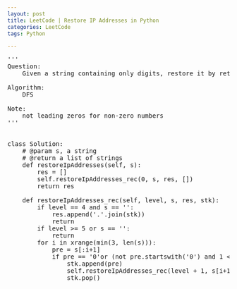 ```yaml
---
layout: post
title: LeetCode | Restore IP Addresses in Python
categories: LeetCode
tags: Python

---
```

<!-- import js for mathjax -->
<script src="http://cdn.mathjax.org/mathjax/latest/MathJax.js?config=default"></script>
<script type="text/x-mathjax-config">
MathJax.Hub.Config({
tex2jax: {inlineMath: [['$','$'], ['\\(','\\)']]}
});
</script>


<pre>
'''
Question:
    Given a string containing only digits, restore it by returning all possible valid IP address combinations.

Algorithm:
    DFS

Note:
    not leading zeros for non-zero numbers
'''


class Solution:
    # @param s, a string
    # @return a list of strings
    def restoreIpAddresses(self, s):
        res = []
        self.restoreIpAddresses_rec(0, s, res, [])
        return res

    def restoreIpAddresses_rec(self, level, s, res, stk):
        if level == 4 and s == '':
            res.append('.'.join(stk))
            return
        if level >= 5 or s == '':
            return
        for i in xrange(min(3, len(s))):
            pre = s[:i+1]
            if pre == '0'or (not pre.startswith('0') and 1 <= int(pre) <= 255):
                stk.append(pre)
                self.restoreIpAddresses_rec(level + 1, s[i+1:], res, stk)
                stk.pop()
</pre>
